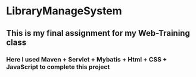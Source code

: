# LibraryManageSystem



## This is my final assignment  for my Web-Training class



### Here I used Maven + Servlet + Mybatis + Html + CSS + JavaScript to complete this project

